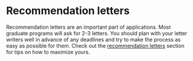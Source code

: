# Recommendation letters
Recommendation letters are an important part of applications. Most graduate programs will ask for 2-3 letters. You should plan with your letter writers well in advance of any deadlines and try to make the process as easy as possible for them. Check out the [recommendation letters](../general_tips/rec_letters.md) section for tips on how to maximize yours.
